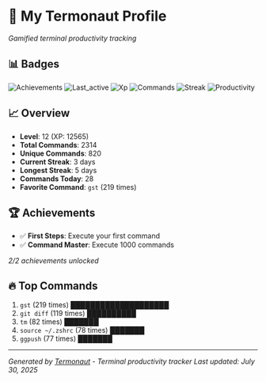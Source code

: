 # 🚀 My Termonaut Profile

*Gamified terminal productivity tracking*

## 📊 Badges

![Achievements](https://img.shields.io/badge/Achievements-5%2F10-blue?style=flat-square&logo=terminal&logoColor=white) ![Last_active](https://img.shields.io/badge/Last+Active-12h+ago-yellow?style=flat-square&logo=terminal&logoColor=white) ![Xp](https://img.shields.io/badge/XP-Level+12+%2812565%2F16900%29-blue?style=flat-square&logo=terminal&logoColor=white) ![Commands](https://img.shields.io/badge/Commands-2314-blue?style=flat-square&logo=terminal&logoColor=white) ![Streak](https://img.shields.io/badge/Streak-3+days-green?style=flat-square&logo=terminal&logoColor=white) ![Productivity](https://img.shields.io/badge/Productivity-80.0%25-green?style=flat-square&logo=terminal&logoColor=white) 

## 📈 Overview

- **Level**: 12 (XP: 12565)
- **Total Commands**: 2314
- **Unique Commands**: 820
- **Current Streak**: 3 days
- **Longest Streak**: 5 days
- **Commands Today**: 28
- **Favorite Command**: `gst` (219 times)

## 🏆 Achievements

- ✅ **First Steps**: Execute your first command
- ✅ **Command Master**: Execute 1000 commands

*2/2 achievements unlocked*

## 🔥 Top Commands

1. `gst` (219 times) ████████████████████
2. `git diff` (119 times) ██████████
3. `tm` (82 times) ███████
4. `source ~/.zshrc` (78 times) ███████
5. `ggpush` (77 times) ███████

---

*Generated by [Termonaut](https://github.com/oiahoon/termonaut) - Terminal productivity tracker*
*Last updated: July 30, 2025*
